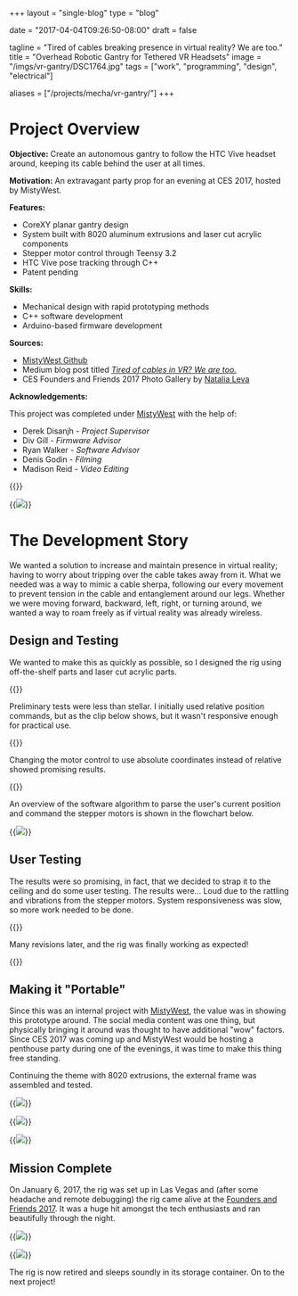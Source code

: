 +++
layout =    "single-blog"
type =      "blog"

date    = "2017-04-04T09:26:50-08:00"
draft =     false

tagline = "Tired of cables breaking presence in virtual reality? We are too."
title   = "Overhead Robotic Gantry for Tethered VR Headsets"
image =     "/imgs/vr-gantry/DSC1764.jpg"
tags =      ["work", "programming", "design", "electrical"]

aliases =   ["/projects/mecha/vr-gantry/"]
+++

# Project Overview

__Objective:__ Create an autonomous gantry to follow the HTC Vive headset around, keeping its cable behind the user at all times.

__Motivation:__ An extravagant party prop for an evening at CES 2017, hosted by MistyWest.

__Features:__

+ CoreXY planar gantry design
+ System built with 8020 aluminum extrusions and laser cut acrylic components
+ Stepper motor control through Teensy 3.2
+ HTC Vive pose tracking through C++
+ Patent pending

__Skills:__

+ Mechanical design with rapid prototyping methods
+ C++ software development
+ Arduino-based firmware development

__Sources:__

+ [MistyWest Github](https://github.com/MistyWestAdmin)
+ Medium blog post titled [_Tired of cables in VR? We are too._](https://medium.com/@mistywest/tired-of-cables-in-virtual-reality-we-are-too-efeab5606bf0)
+ CES Founders and Friends 2017 Photo Gallery by [Natalia Leva](https://natalialeva.shootproof.com/gallery/3918977/home)

__Acknowledgements:__

This project was completed under [MistyWest](https://mistywest.com/) with the help of:

+ Derek Disanjh - _Project Supervisor_
+ Div Gill - _Firmware Advisor_
+ Ryan Walker - _Software Advisor_
+ Denis Godin - _Filming_
+ Madison Reid - _Video Editing_

{{<vid caption="Demo video of the gantry in action." src="https://www.youtube.com/embed/zULBxDJVaHs" >}}

{{<img caption="The gantry being used at a penthouse party hosted by MistyWest during CES 2017. (Photo by Natalia Leva)"
src="/imgs/vr-gantry/DSC1764.jpg" >}}

# The Development Story

We wanted a solution to increase and maintain presence in virtual reality; having to worry about tripping over the cable takes away from it. What we needed was a way to mimic a cable sherpa, following our every movement to prevent tension in the cable and entanglement around our legs. Whether we were moving forward, backward, left, right, or turning around, we wanted a way to roam freely as if virtual reality was already wireless.

## Design and Testing

We wanted to make this as quickly as possible, so I designed the rig using off-the-shelf parts and laser cut acrylic parts.

{{<vid caption="The gantry frame designed in SolidWorks 2017." src="https://sketchfab.com/models/3be6275ae3c048098c2c777d7817ff26/embed?autostart=0&amp;preload=1">}}

Preliminary tests were less than stellar. I initially used relative position commands, but as the clip below shows, but it wasn't responsive enough for practical use.

{{<vid caption="Initial testing of the tracking using relative position commands, almost as if it has a mind of its own." src="https://gfycat.com/ifr/AcademicDizzyJay">}}

Changing the motor control to use absolute coordinates instead of relative showed promising results.

{{<vid caption="Revised tracking using absolute position commands for significantly improved precision." src="https://gfycat.com/ifr/SparsePassionateLaughingthrush" >}}

An overview of the software algorithm to parse the user's current position and command the stepper motors is shown in the flowchart below.

{{<img caption="Flowchart of the software algorithm." src="/imgs/vr-gantry/SoftwareFlowchart.png" >}}

## User Testing

The results were so promising, in fact, that we decided to strap it to the ceiling and do some user testing. The results were... Loud due to the rattling and vibrations from the stepper motors. System responsiveness was slow, so more work needed to be done.

{{<vid caption="First user test with the gantry attached to the lab ceiling (rotation tracking not yet implemented)." src="https://gfycat.com/ifr/FairPoisedArizonaalligatorlizard" >}}

Many revisions later, and the rig was finally working as expected!

{{<vid caption="After many hardware, software, and firmware tweaks, the gantry finally became usable." src="https://gfycat.com/ifr/DesertedHospitableEwe" >}}

<!--{{<img caption="Achievement unlocked: Freedom of movement with wired VR."
src="/imgs/vr-gantry/vr-gantry.gif" >}}-->

## Making it "Portable"

Since this was an internal project with [MistyWest](https://mistywest.com/), the value was in showing this prototype around. The social media content was one thing, but physically bringing it around was thought to have additional "wow" factors. Since CES 2017 was coming up and MistyWest would be hosting a penthouse party during one of the evenings, it was time to make this thing free standing.

Continuing the theme with 8020 extrusions, the external frame was assembled and tested.

{{<img caption="Construction of the free standing frame in preparation for bringing the rig to CES."
src="/imgs/vr-gantry/IMG_20161212_141058.jpg" >}}

{{<img caption="Testing the free standing setup to gain confidence in its sturdiness."
src="/imgs/vr-gantry/IMG_20161216_161302.jpg" >}}

{{<img caption="Yes, it is in fact portable!"
src="/imgs/vr-gantry/IMG_20161222_114418.jpg" >}}

## Mission Complete

On January 6, 2017, the rig was set up in Las Vegas and (after some headache and remote debugging) the rig came alive at the [Founders and Friends 2017](https://mistywest.com/founders-friends-2017/). It was a huge hit amongst the tech enthusiasts and ran beautifully through the night.

{{<img caption="People showing interest in the high-tech marriage between robotics and virtual reality. (Photo by Natalia Leva)"
src="/imgs/vr-gantry/DSC1873.jpg" >}}

{{<img caption="Founders and Friends 2017. (Photo by Natalia Leva)"
src="/imgs/vr-gantry/DSC1658.jpg" >}}

The rig is now retired and sleeps soundly in its storage container. On to the next project!
